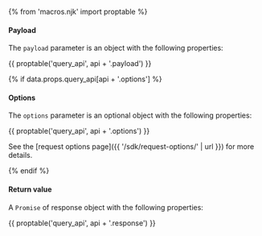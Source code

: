 {% from 'macros.njk' import proptable %}

#### Payload
The `payload` parameter is an object with the following properties:

{{ proptable('query_api', api + '.payload') }}

{% if data.props.query_api[api + '.options'] %}

#### Options
The `options` parameter is an optional object with the following properties:

{{ proptable('query_api', api + '.options') }}

See the [request options page]({{ '/sdk/request-options/' | url }}) for more details.

{% endif %}

#### Return value
A `Promise` of response object with the following properties:

{{ proptable('query_api', api + '.response') }}
